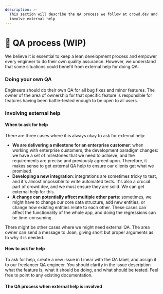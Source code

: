 ```yaml
---
description: >-
  This section will describe the QA process we follow at crowd.dev and when to
  involve external help
---
```


# 🔎 QA process (WIP)

We believe it is essential to keep a lean development process and empower every engineer to do their own quality assurance. However, we understand that some situations could benefit from external help for doing QA.&#x20;

### Doing your own QA

Engineers should do their own QA for all bug fixes and minor features. The owner of the area of ownership for that specific feature is responsible for features having been battle-tested enough to be open to all users.

### Involving external help

#### When to ask for help

There are three cases where it is always okay to ask for external help:

* **We are delivering a milestone for an enterprise customer**: when working with enterprise customers, the development paradigm changes: we have a set of milestones that we need to achieve, and the requirements are precise and previously agreed upon. Therefore, it makes sense to get external QA help to ensure our clients get what we promised.
* **Developing a new integration**: integrations are sometimes tricky to test, and it's almost impossible to write automated tests. It's also a crucial part of crowd.dev, and we must ensure they are solid. We can get external help for this.
* **A change can potentially affect multiple other parts**: sometimes, we might have to change our core data structure, add new entities, or change how existing entities relate to each other. These cases can affect the functionality of the whole app, and doing the regressions can be time-consuming.

There might be other cases where we might need external QA. The area owner can send a message to Joan, giving short but proper arguments as to why it is needed.

#### How to ask for help

To ask for help, create a new issue in Linear with the _QA_ label, and assign it to our freelancer QA engineer. You should clarify in the issue description what the feature is, what it should be doing, and what should be tested. Feel free to point to any existing documentation.

#### The QA process when external help is involved

